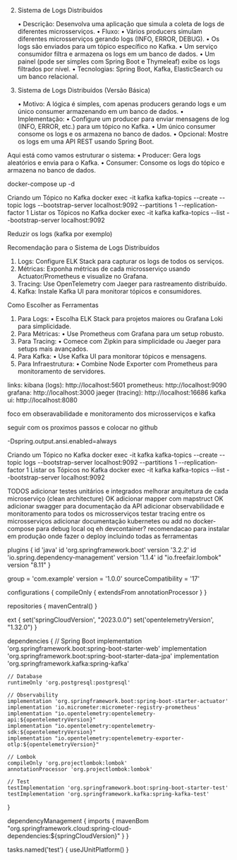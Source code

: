 2. Sistema de Logs Distribuídos

   •	Descrição: Desenvolva uma aplicação que simula a coleta de logs de diferentes microsserviços.
   •	Fluxo:
   •	Vários producers simulam diferentes microsserviços gerando logs (INFO, ERROR, DEBUG).
   •	Os logs são enviados para um tópico específico no Kafka.
   •	Um serviço consumidor filtra e armazena os logs em um banco de dados.
   •	Um painel (pode ser simples com Spring Boot e Thymeleaf) exibe os logs filtrados por nível.
   •	Tecnologias: Spring Boot, Kafka, ElasticSearch ou um banco relacional.

1. Sistema de Logs Distribuídos (Versão Básica)

   •	Motivo: A lógica é simples, com apenas producers gerando logs e um único consumer armazenando em um banco de dados.
   •	Implementação:
   •	Configure um producer para enviar mensagens de log (INFO, ERROR, etc.) para um tópico no Kafka.
   •	Um único consumer consome os logs e os armazena no banco de dados.
   •	Opcional: Mostre os logs em uma API REST usando Spring Boot.

Aqui está como vamos estruturar o sistema:
•	Producer: Gera logs aleatórios e envia para o Kafka.
•	Consumer: Consome os logs do tópico e armazena no banco de dados.

docker-compose up -d

Criando um Tópico no Kafka
docker exec -it kafka kafka-topics --create --topic logs --bootstrap-server localhost:9092 --partitions 1 --replication-factor 1
Listar os Tópicos no Kafka
docker exec -it kafka kafka-topics --list --bootstrap-server localhost:9092

Reduzir os logs (kafka por exemplo)



Recomendação para o Sistema de Logs Distribuídos
1.	Logs: Configure ELK Stack para capturar os logs de todos os serviços.
2.	Métricas: Exponha métricas de cada microsserviço usando Actuator/Prometheus e visualize no Grafana.
3.	Tracing: Use OpenTelemetry com Jaeger para rastreamento distribuído.
4.	Kafka: Instale Kafka UI para monitorar tópicos e consumidores.

Como Escolher as Ferramentas
1.	Para Logs:
      •	Escolha ELK Stack para projetos maiores ou Grafana Loki para simplicidade.
2.	Para Métricas:
      •	Use Prometheus com Grafana para um setup robusto.
3.	Para Tracing:
      •	Comece com Zipkin para simplicidade ou Jaeger para setups mais avançados.
4.	Para Kafka:
      •	Use Kafka UI para monitorar tópicos e mensagens.
5.	Para Infraestrutura:
      •	Combine Node Exporter com Prometheus para monitoramento de servidores.

links:
kibana (logs): http://localhost:5601
prometheus: http://localhost:9090
grafana: http://localhost:3000
jaeger (tracing): http://localhost:16686
kafka ui: http://localhost:8080

foco em obseravabilidade e monitoramento dos microsserviços e kafka

seguir com os proximos passos e colocar no github

-Dspring.output.ansi.enabled=always

Criando um Tópico no Kafka
docker exec -it kafka kafka-topics --create --topic logs --bootstrap-server localhost:9092 --partitions 1 --replication-factor 1
Listar os Tópicos no Kafka
docker exec -it kafka kafka-topics --list --bootstrap-server localhost:9092

TODOS
adicionar testes unitários e integrados
melhorar arquitetura de cada microserviço (clean architecture) OK
adicionar mapper com mapstruct OK
adicionar swagger para documentação da API
adicionar observabilidade e monitoramento para todos os microsserviços
testar tracing entre os microsserviços
adicionar documentação
kubernetes ou add no docker-compose para debug local
oq eh devcontainer?
recomendacao para instalar em produção
onde fazer o deploy incluindo todas as ferramentas


plugins {
	id 'java'
	id 'org.springframework.boot' version '3.2.2'
	id 'io.spring.dependency-management' version '1.1.4'
	id "io.freefair.lombok" version "8.11"
}

group = 'com.example'
version = '1.0.0'
sourceCompatibility = '17'

configurations {
	compileOnly {
		extendsFrom annotationProcessor
	}
}

repositories {
	mavenCentral()
}

ext {
	set('springCloudVersion', "2023.0.0")
	set('opentelemetryVersion', "1.32.0")
}

dependencies {
	// Spring Boot
	implementation 'org.springframework.boot:spring-boot-starter-web'
	implementation 'org.springframework.boot:spring-boot-starter-data-jpa'
	implementation 'org.springframework.kafka:spring-kafka'

	// Database
	runtimeOnly 'org.postgresql:postgresql'

	// Observability
	implementation 'org.springframework.boot:spring-boot-starter-actuator'
	implementation 'io.micrometer:micrometer-registry-prometheus'
	implementation "io.opentelemetry:opentelemetry-api:${opentelemetryVersion}"
	implementation "io.opentelemetry:opentelemetry-sdk:${opentelemetryVersion}"
	implementation "io.opentelemetry:opentelemetry-exporter-otlp:${opentelemetryVersion}"

	// Lombok
	compileOnly 'org.projectlombok:lombok'
	annotationProcessor 'org.projectlombok:lombok'

	// Test
	testImplementation 'org.springframework.boot:spring-boot-starter-test'
	testImplementation 'org.springframework.kafka:spring-kafka-test'
}

dependencyManagement {
	imports {
		mavenBom "org.springframework.cloud:spring-cloud-dependencies:${springCloudVersion}"
	}
}

tasks.named('test') {
	useJUnitPlatform()
}
